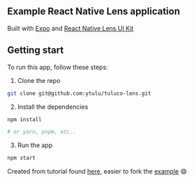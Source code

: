 ## Example React Native Lens application

Built with [Expo](https://expo.dev/) and [React Native Lens UI Kit](https://github.com/lens-protocol/react-native-lens-ui-kit)

## Getting start

To run this app, follow these steps:

1. Clone the repo

```sh
git clone git@github.com:ytulu/tuluco-lens.git
```

2. Install the dependencies

```sh
npm install

# or yarn, pnpm, etc..
```

3. Run the app

```sh
npm start
```

Created from tutorial found [here](https://www.youtube.com/watch?v=qs6OE9kef6I), easier to fork the [example](https://github.com/dabit3/react-native-lens-example) :smile: